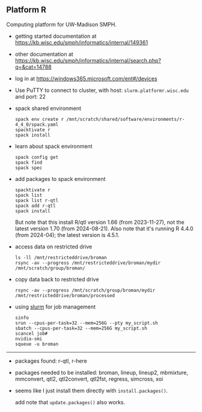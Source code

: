 ## Platform R

Computing platform for UW-Madison SMPH.

- getting started documentation at
  <https://kb.wisc.edu/smph/informatics/internal/149361>

- other documentation at
  <https://kb.wisc.edu/smph/informatics/internal/search.php?q=&cat=14788>

- log in at <https://windows365.microsoft.com/ent#/devices>

- Use PuTTY to connect to cluster, with host:
  `slurm.platformr.wisc.edu`
  and port: 22

- spack shared environment

  ```
  spack env create r /mnt/scratch/shared/software/environments/r-4_4_0/spack.yaml
  spacktivate r
  spack install
  ```

- learn about spack environment

  ```
  spack config get
  spack find
  spack spec
  ```

- add packages to spack environment

  ```
  spacktivate r
  spack list
  spack list r-qtl
  spack add r-qtl
  spack install
  ```

  But note that this install R/qtl version 1.66 (from 2023-11-27), not
  the latest version 1.70 (from 2024-08-21). Also note that it's
  running R 4.4.0 (from 2024-04); the latest version is 4.5.1.


- access data on restricted drive

  ```
  ls -ll /mnt/restricteddrive/broman
  rsync -av --progress /mnt/restricteddrive/broman/mydir /mnt/scratch/group/broman/
  ```

- copy data back to restricted drive

  ```
  rsync -av --progress /mnt/scratch/group/broman/mydir /mnt/restricteddrive/broman/processed
  ```

- using [slurm](https://slurm.schedmd.com/man_index.html) for job management

  ```
  sinfo
  srun --cpus-per-task=32 --mem=256G --pty my_script.sh
  sbatch --cpus-per-task=32 --mem=256G my_script.sh
  scancel job#
  nvidia-smi
  squeue -u broman
  ```


---

- packages found: r-qtl, r-here

- packages needed to be installed:
broman,
lineup,
lineup2,
mbmixture,
mmconvert,
qtl2,
qtl2convert,
qtl2fst,
regress,
simcross,
xoi

- seems like I just install them directly with `install.packages()`.

  add note that `update.packages()` also works.
